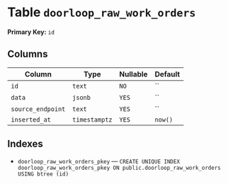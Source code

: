 # Table `doorloop_raw_work_orders`

**Primary Key:** `id`

## Columns

| Column | Type | Nullable | Default |
|---|---|---|---|
| `id` | `text` | `NO` | `` |
| `data` | `jsonb` | `YES` | `` |
| `source_endpoint` | `text` | `YES` | `` |
| `inserted_at` | `timestamptz` | `YES` | `now()` |

## Indexes

- `doorloop_raw_work_orders_pkey` — `CREATE UNIQUE INDEX doorloop_raw_work_orders_pkey ON public.doorloop_raw_work_orders USING btree (id)`
